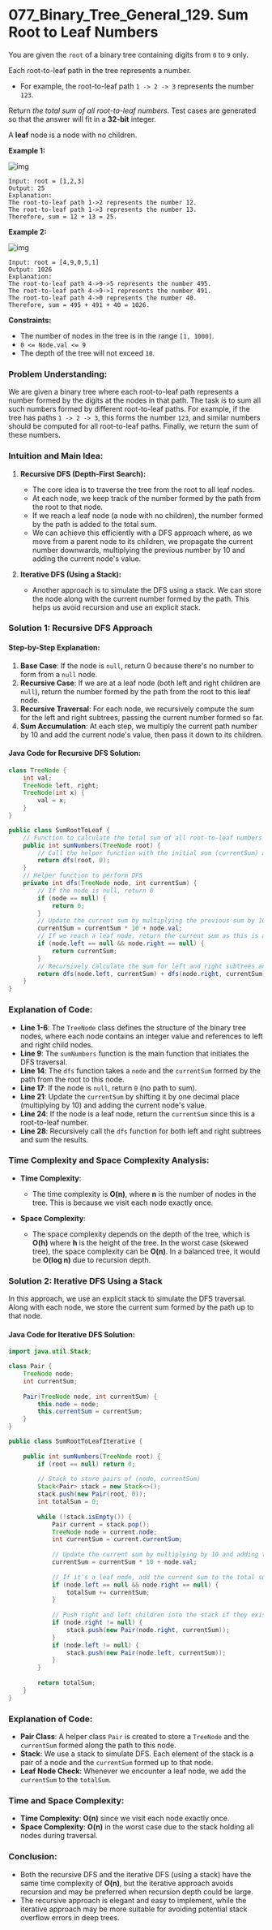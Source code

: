 # 077_Binary_Tree_General_129. Sum Root to Leaf Numbers

You are given the `root` of a binary tree containing digits from `0` to `9` only.

Each root-to-leaf path in the tree represents a number.

- For example, the root-to-leaf path `1 -> 2 -> 3` represents the number `123`.

Return *the total sum of all root-to-leaf numbers*. Test cases are generated so that the answer will fit in a **32-bit** integer.

A **leaf** node is a node with no children.

**Example 1:**

![img](https://raw.githubusercontent.com/JedLee6/PublicPicBed/main/uPic/num1tree.jpg)

```
Input: root = [1,2,3]
Output: 25
Explanation:
The root-to-leaf path 1->2 represents the number 12.
The root-to-leaf path 1->3 represents the number 13.
Therefore, sum = 12 + 13 = 25.
```

**Example 2:**

![img](https://raw.githubusercontent.com/JedLee6/PublicPicBed/main/uPic/num2tree-20240927204142611.jpg)

```
Input: root = [4,9,0,5,1]
Output: 1026
Explanation:
The root-to-leaf path 4->9->5 represents the number 495.
The root-to-leaf path 4->9->1 represents the number 491.
The root-to-leaf path 4->0 represents the number 40.
Therefore, sum = 495 + 491 + 40 = 1026.
```

**Constraints:**

- The number of nodes in the tree is in the range `[1, 1000]`.
- `0 <= Node.val <= 9`
- The depth of the tree will not exceed `10`.



### **Problem Understanding:**

We are given a binary tree where each root-to-leaf path represents a number formed by the digits at the nodes in that path. The task is to sum all such numbers formed by different root-to-leaf paths. For example, if the tree has paths `1 -> 2 -> 3`, this forms the number `123`, and similar numbers should be computed for all root-to-leaf paths. Finally, we return the sum of these numbers.

### **Intuition and Main Idea:**

1. **Recursive DFS (Depth-First Search):**
   - The core idea is to traverse the tree from the root to all leaf nodes.
   - At each node, we keep track of the number formed by the path from the root to that node.
   - If we reach a leaf node (a node with no children), the number formed by the path is added to the total sum.
   - We can achieve this efficiently with a DFS approach where, as we move from a parent node to its children, we propagate the current number downwards, multiplying the previous number by 10 and adding the current node's value.

2. **Iterative DFS (Using a Stack):**
   - Another approach is to simulate the DFS using a stack. We can store the node along with the current number formed by the path. This helps us avoid recursion and use an explicit stack.

### **Solution 1: Recursive DFS Approach**

#### **Step-by-Step Explanation:**

1. **Base Case**: If the node is `null`, return 0 because there's no number to form from a `null` node.
2. **Recursive Case**: If we are at a leaf node (both left and right children are `null`), return the number formed by the path from the root to this leaf node.
3. **Recursive Traversal**: For each node, we recursively compute the sum for the left and right subtrees, passing the current number formed so far.
4. **Sum Accumulation**: At each step, we multiply the current path number by 10 and add the current node's value, then pass it down to its children.

#### **Java Code for Recursive DFS Solution**:

```java
class TreeNode {
    int val;
    TreeNode left, right;
    TreeNode(int x) {
        val = x;
    }
}

public class SumRootToLeaf {
    // Function to calculate the total sum of all root-to-leaf numbers
    public int sumNumbers(TreeNode root) {
        // Call the helper function with the initial sum (currentSum) as 0
        return dfs(root, 0);
    }
    // Helper function to perform DFS
    private int dfs(TreeNode node, int currentSum) {
        // If the node is null, return 0
        if (node == null) {
            return 0;
        }
        // Update the current sum by multiplying the previous sum by 10 and adding the node's value
        currentSum = currentSum * 10 + node.val;
        // If we reach a leaf node, return the current sum as this is a root-to-leaf number
        if (node.left == null && node.right == null) {
            return currentSum;
        }
        // Recursively calculate the sum for left and right subtrees and return the total sum
        return dfs(node.left, currentSum) + dfs(node.right, currentSum);
    }
}
```

### **Explanation of Code:**

- **Line 1-6**: The `TreeNode` class defines the structure of the binary tree nodes, where each node contains an integer value and references to left and right child nodes.
- **Line 9**: The `sumNumbers` function is the main function that initiates the DFS traversal.
- **Line 14**: The `dfs` function takes a `node` and the `currentSum` formed by the path from the root to this node.
- **Line 17**: If the node is `null`, return `0` (no path to sum).
- **Line 21**: Update the `currentSum` by shifting it by one decimal place (multiplying by 10) and adding the current node's value.
- **Line 24**: If the node is a leaf node, return the `currentSum` since this is a root-to-leaf number.
- **Line 28**: Recursively call the `dfs` function for both left and right subtrees and sum the results.

### **Time Complexity and Space Complexity Analysis**:

- **Time Complexity**: 
  - The time complexity is **O(n)**, where **n** is the number of nodes in the tree. This is because we visit each node exactly once.
  
- **Space Complexity**:
  - The space complexity depends on the depth of the tree, which is **O(h)** where **h** is the height of the tree. In the worst case (skewed tree), the space complexity can be **O(n)**. In a balanced tree, it would be **O(log n)** due to recursion depth.

### **Solution 2: Iterative DFS Using a Stack**

In this approach, we use an explicit stack to simulate the DFS traversal. Along with each node, we store the current sum formed by the path up to that node.

#### **Java Code for Iterative DFS Solution**:

```java
import java.util.Stack;

class Pair {
    TreeNode node;
    int currentSum;
    
    Pair(TreeNode node, int currentSum) {
        this.node = node;
        this.currentSum = currentSum;
    }
}

public class SumRootToLeafIterative {
    
    public int sumNumbers(TreeNode root) {
        if (root == null) return 0;
        
        // Stack to store pairs of (node, currentSum)
        Stack<Pair> stack = new Stack<>();
        stack.push(new Pair(root, 0));
        int totalSum = 0;
        
        while (!stack.isEmpty()) {
            Pair current = stack.pop();
            TreeNode node = current.node;
            int currentSum = current.currentSum;
            
            // Update the current sum by multiplying by 10 and adding the node's value
            currentSum = currentSum * 10 + node.val;
            
            // If it's a leaf node, add the current sum to the total sum
            if (node.left == null && node.right == null) {
                totalSum += currentSum;
            }
            
            // Push right and left children into the stack if they exist
            if (node.right != null) {
                stack.push(new Pair(node.right, currentSum));
            }
            if (node.left != null) {
                stack.push(new Pair(node.left, currentSum));
            }
        }
        
        return totalSum;
    }
}
```

### **Explanation of Code**:

- **Pair Class**: A helper class `Pair` is created to store a `TreeNode` and the `currentSum` formed along the path to this node.
- **Stack**: We use a stack to simulate DFS. Each element of the stack is a pair of a node and the `currentSum` formed up to that node.
- **Leaf Node Check**: Whenever we encounter a leaf node, we add the `currentSum` to the `totalSum`.

### **Time and Space Complexity**:

- **Time Complexity**: **O(n)** since we visit each node exactly once.
- **Space Complexity**: **O(n)** in the worst case due to the stack holding all nodes during traversal.

### **Conclusion:**

- Both the recursive DFS and the iterative DFS (using a stack) have the same time complexity of **O(n)**, but the iterative approach avoids recursion and may be preferred when recursion depth could be large.
- The recursive approach is elegant and easy to implement, while the iterative approach may be more suitable for avoiding potential stack overflow errors in deep trees.
